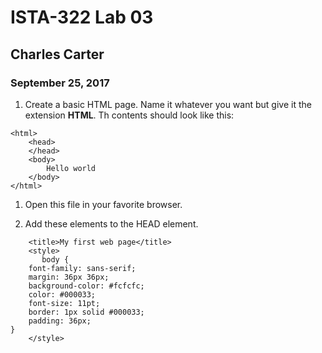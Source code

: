 # ISTA-322 Lab 03

## Charles Carter

### September 25, 2017

1. Create a basic HTML page. Name it whatever you want but give it the extension **HTML**. Th contents should look like this:

```
<html>
    <head>
    </head>
    <body>
        Hello world
    </body>
</html>
```

1. Open this file in your favorite browser.

1. Add these elements to the HEAD element.

```
    <title>My first web page</title>
    <style>
       body {            
    font-family: sans-serif;
    margin: 36px 36px;
    background-color: #fcfcfc;
    color: #000033;
    font-size: 11pt;
    border: 1px solid #000033;
    padding: 36px;
}
    </style>
```
